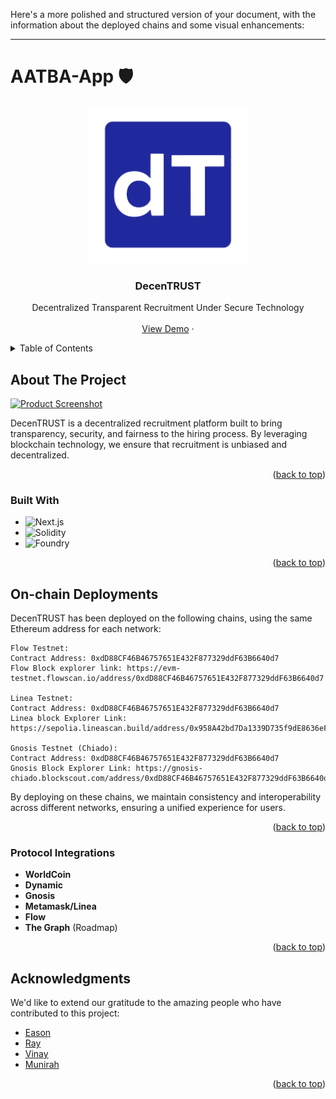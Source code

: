 Here's a more polished and structured version of your document, with the information about the deployed chains and some visual enhancements:

---

# AATBA-App :shield:

<a name="readme-top"></a>

<!-- PROJECT LOGO -->
<div align="center">
  <a href="https://github.com/eesuhn/decentrust">
    <img src="./packages/nextjs/public/decentrust-logo.png" alt="DecenTRUST Logo" width="252" height="252">
  </a>

<h3 align="center">Decen<strong>TRUST</strong></h3>

  <p align="center">
    Decentralized Transparent Recruitment Under Secure Technology
    <br />
    <br />
    <a href="">View Demo</a> 
    ·
  </p>
</div>

<!-- TABLE OF CONTENTS -->
<details>
  <summary>Table of Contents</summary>
  <ol>
    <li>
      <a href="#about-the-project">About The Project</a>
      <ul>
        <li><a href="#built-with">Built With</a></li>
      </ul>
    </li>
    <li>
      <a href="#on-chain-deployments">On-chain Deployments</a>
    </li>
    <li>
      <a href="#getting-started">Getting Started</a>
      <ul>
        <li><a href="#prerequisites">Prerequisites</a></li>
        <li><a href="#installation">Installation</a></li>
      </ul>
    </li>
    <li><a href="#roadmap">Roadmap</a></li>
    <li><a href="#acknowledgments">Acknowledgments</a></li>
  </ol>
</details>

<!-- ABOUT THE PROJECT -->

## About The Project

[![Product Screenshot][product-screenshot]](https://example.com)

DecenTRUST is a decentralized recruitment platform built to bring transparency, security, and fairness to the hiring process. By leveraging blockchain technology, we ensure that recruitment is unbiased and decentralized.

<p align="right">(<a href="#readme-top">back to top</a>)</p>

### Built With

- ![Next.js][Next.js]
- ![Solidity][Solidity]
- ![Foundry][Foundry]

<p align="right">(<a href="#readme-top">back to top</a>)</p>

## On-chain Deployments

DecenTRUST has been deployed on the following chains, using the same Ethereum address for each network:

    Flow Testnet:
    Contract Address: 0xdD88CF46B46757651E432F877329ddF63B6640d7
    Flow Block explorer link: https://evm-testnet.flowscan.io/address/0xdD88CF46B46757651E432F877329ddF63B6640d7

    Linea Testnet:
    Contract Address: 0xdD88CF46B46757651E432F877329ddF63B6640d7
    Linea block Explorer Link: https://sepolia.lineascan.build/address/0x958A42bd7Da1339D735f9dE8636eFBA9c9635eD6

    Gnosis Testnet (Chiado):
    Contract Address: 0xdD88CF46B46757651E432F877329ddF63B6640d7
    Gnosis Block Explorer Link: https://gnosis-chiado.blockscout.com/address/0xdD88CF46B46757651E432F877329ddF63B6640d7

By deploying on these chains, we maintain consistency and interoperability across different networks, ensuring a unified experience for users.

<p align="right">(<a href="#readme-top">back to top</a>)</p>

### Protocol Integrations

- **WorldCoin**
- **Dynamic**
- **Gnosis**
- **Metamask/Linea**
- **Flow**
- **The Graph** (Roadmap)

<p align="right">(<a href="#readme-top">back to top</a>)</p>

<!-- ACKNOWLEDGMENTS -->

## Acknowledgments

We'd like to extend our gratitude to the amazing people who have contributed to this project:

- [Eason](https://github.com/eesuhn)
- [Ray](https://github.com/r-bytes)
- [Vinay](https://github.com/optimus789)
- [Munirah](https://github.com/munirahzahari)

<p align="right">(<a href="#readme-top">back to top</a>)</p>

<!-- MARKDOWN LINKS & IMAGES -->

[product-screenshot]: ./client/public/example.png
[Next.js]: https://img.shields.io/badge/next.js-000000?style=for-the-badge&logo=nextdotjs&logoColor=white
[Next-url]: https://nextjs.org/
[Solidity]: https://img.shields.io/badge/solidity-c3c3c3?style=for-the-badge&logo=solidity&logoColor=blue
[Solidity-url]: https://soliditylang.org/
[Foundry]: https://img.shields.io/badge/hardhat-888888?style=for-the-badge&logo=hardhat&logoColor=yellow
[Foundry-url]: https://book.getfoundry.sh/
